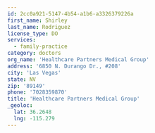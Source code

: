 ```yaml
---
id: 2cc0a921-5147-4b54-a1b6-a3326379226a
first_name: Shirley
last_name: Rodriguez
license_type: DO
services:
  - family-practice
category: doctors
org_name: 'Healthcare Partners Medical Group'
address: '6850 N. Durango Dr., #208'
city: 'Las Vegas'
state: NV
zip: '89149'
phone: '7028359870'
title: 'Healthcare Partners Medical Group'
_geoloc:
  lat: 36.2648
  lng: -115.279
---
```

